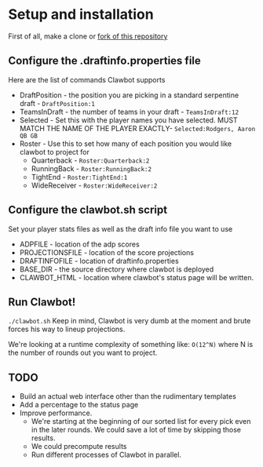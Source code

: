 # Setup and installation

First of all, make a clone or [fork of this repository](http://help.github.com/fork-a-repo/)

## Configure the .draftinfo.properties file

Here are the list of commands Clawbot supports

- DraftPosition - the position you are picking in a standard serpentine draft - `DraftPosition:1`
- TeamsInDraft - the number of teams in your draft - `TeamsInDraft:12`
- Selected - Set this with the player names you have selected. MUST MATCH THE NAME OF THE PLAYER EXACTLY- `Selected:Rodgers, Aaron QB GB`
- Roster - Use this to set how many of each position you would like clawbot to project for
	- Quarterback - `Roster:Quarterback:2`
	- RunningBack - `Roster:RunningBack:2`
	- TightEnd - `Roster:TightEnd:1`
	- WideReceiver - `Roster:WideReceiver:2`

## Configure the clawbot.sh script

Set your player stats files as well as the draft info file you want to use
- ADPFILE - location of the adp scores
- PROJECTIONSFILE - location of the score projections
- DRAFTINFOFILE - location of draftinfo.properties
- BASE_DIR - the source directory where clawbot is deployed
- CLAWBOT_HTML - location where clawbot's status page will be written.

## Run Clawbot!

`./clawbot.sh`
Keep in mind, Clawbot is very dumb at the moment and brute forces his way to lineup projections.

We're looking at a runtime complexity of something like:
`O(12^N)` where N is the number of rounds out you want to project.

## TODO

- Build an actual web interface other than the rudimentary templates
- Add a percentage to the status page
- Improve performance.
    - We're starting at the beginning of our sorted list for every pick even in the later rounds. We could save a lot of time by skipping those results.
    - We could precompute results
    - Run different processes of Clawbot in parallel.
